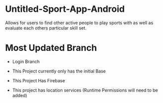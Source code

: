 # Untitled-Sport-App-Android
Allows for users to find other active people to play sports with as well as evaluate each others particular skill set.

# Most Updated Branch
  - Login Branch

- This Project currently only has the initial Base
- This Project Has Firebase
- This project has location services (Runtime Permissions will need to be added)
